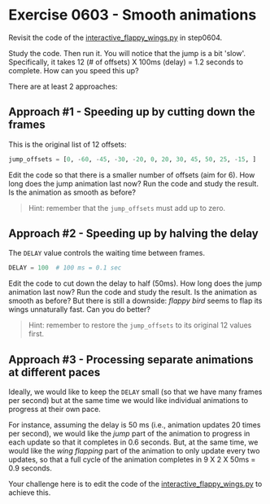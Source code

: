 # Exercise 0603 - Smooth animations

Revisit the code of the [interactive_flappy_wings.py](../step0604/interactive_flappy_wings.py) in step0604.

Study the code. Then run it. You will notice that the jump is a bit 'slow'.
Specifically, it takes 12 (# of offsets) X 100ms (delay) = 1.2 seconds to complete. How can you speed this up?

There are at least 2 approaches:

## Approach #1 - Speeding up by cutting down the frames

This is the original list of 12 offsets:

```python
jump_offsets = [0, -60, -45, -30, -20, 0, 20, 30, 45, 50, 25, -15, ]
```

Edit the code so that there is a smaller number of offsets (aim for 6). How long does the jump animation last now?
Run the code and study the result. Is the animation as smooth as before?

> Hint: remember that the ``jump_offsets`` must add up to zero.

## Approach #2 - Speeding up by halving the delay

The ``DELAY`` value controls the waiting time between frames.

```python
DELAY = 100  # 100 ms = 0.1 sec
```

Edit the code to cut down the delay to half (50ms). How long does the jump animation last now?
Run the code and study the result. Is the animation as smooth as before?
But there is still a downside: *flappy bird* seems to flap its wings unnaturally fast. Can you do better?

> Hint: remember to restore the ``jump_offsets`` to its original 12 values first.

## Approach #3 - Processing separate animations at different paces

Ideally, we would like to keep the ``DELAY`` small (so that we have many frames per second) but at the
same time we would like individual animations to progress at their own pace.

For instance, assuming the delay is 50 ms (i.e., animation updates 20 times per second), we would like the
*jump* part of the animation to progress in each update so that it completes in 0.6 seconds.
But, at the same time, we would like the *wing flapping* part of the animation to only update every two
updates, so that a full cycle of the animation completes in 9 X 2 X 50ms = 0.9 seconds.

Your challenge here is to edit the code of the [interactive_flappy_wings.py](../step0604/interactive_flappy_wings.py)
to achieve this.
